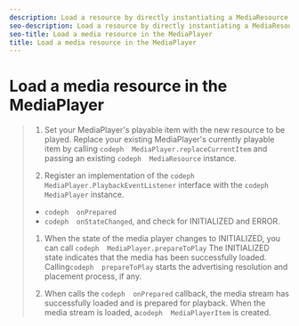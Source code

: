 ```yaml
---
description: Load a resource by directly instantiating a MediaResource and loading the video content to be played. This is one way of loading a media resource.
seo-description: Load a resource by directly instantiating a MediaResource and loading the video content to be played. This is one way of loading a media resource.
seo-title: Load a media resource in the MediaPlayer
title: Load a media resource in the MediaPlayer
---
```


# Load a media resource in the MediaPlayer

>1. Set your MediaPlayer's playable item with the new resource to be played.
>   Replace your existing MediaPlayer's currently playable item by calling `codeph  MediaPlayer.replaceCurrentItem` and passing an existing `codeph  MediaResource` instance.
>   
>   
>   
>1. Register an implementation of the `codeph  MediaPlayer.PlaybackEventListener` interface with the `codeph  MediaPlayer` instance.
>* `codeph  onPrepared`
>* `codeph  onStateChanged`, and check for INITIALIZED and ERROR.
>   
>   
>1. When the state of the media player changes to INITIALIZED, you can call `codeph  MediaPlayer.prepareToPlay`
>   The INITIALIZED state indicates that the media has been successfully loaded. Calling`codeph  prepareToPlay` starts the advertising resolution and placement process, if any.
>   
>1. When  calls the `codeph  onPrepared` callback, the media stream has successfully loaded and is prepared for playback.
>   When the media stream is loaded, a`codeph  MediaPlayerItem` is created.
>   
>   
